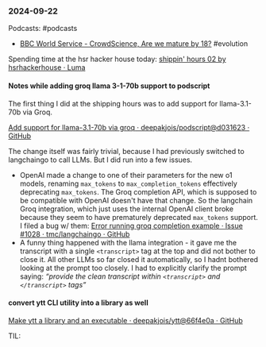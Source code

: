 ### 2024-09-22
Podcasts: #podcasts 
- [BBC World Service - CrowdScience, Are we mature by 18?](https://www.bbc.co.uk/programmes/w3ct5rhm) #evolution 

Spending time at the hsr hacker house today: [shippin' hours 02 by hsrhackerhouse · Luma](https://lu.ma/ylczj5fj?tk=AG5asc)

#### Notes while adding groq llama 3-1-70b support to podscript
The first thing I did at the shipping hours was to add support for llama-3.1-70b via Groq.

[Add support for llama-3.1-70b via groq · deepakjois/podscript@d031623 · GitHub](https://github.com/deepakjois/podscript/commit/d031623779d81bdebe197a699005a48a09c4d4c3)

The change itself was fairly trivial, because I had previously switched to langchaingo to call LLMs. But I did run into a few issues.

* OpenAI made a change to one of their parameters for the new o1 models, renaming `max_tokens` to `max_completion_tokens` effectively deprecating `max_tokens`. The Groq completion API, which is supposed to be compatible with OpenAI doesn't have that change. So the langchain Groq integration, which just uses the internal OpenAI client broke because they seem to have prematurely deprecated `max_tokens` support. I filed a bug w/ them: [Error running groq completion example · Issue #1028 · tmc/langchaingo · GitHub](https://github.com/tmc/langchaingo/issues/1028)
* A funny thing happened with the llama integration - it gave me the transcript with a single `<transcript>` tag at the top and did not bother to close it. All other LLMs so far closed it automatically, so I hadnt bothered looking at the prompt too closely. I had to explicitly clarify the prompt saying: _“provide the clean transcript within `<transcript>` and `</transcript>` tags”_

#### convert ytt CLI utility into a library as well
[Make ytt a library and an executable · deepakjois/ytt@66f4e0a · GitHub](https://github.com/deepakjois/ytt/commit/66f4e0a220fb46d7465203d1a6d886abab8e22db)

TIL:
